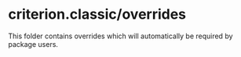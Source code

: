 # criterion.classic/overrides

This folder contains overrides which will automatically be required by package users.
